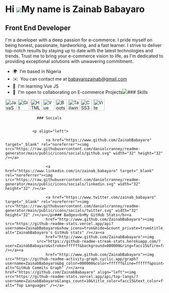Hi ![](https://user-images.githubusercontent.com/18350557/176309783-0785949b-9127-417c-8b55-ab5a4333674e.gif)My name is Zainab Babayaro
=======================================================================================================================================

Front End Developer
-------------------

I'm a developer with a deep passion for e-commerce. I pride myself on being honest, passionate, hardworking, and a fast learner. I strive to deliver top-notch results by staying up to date with the latest technologies and trends. Trust me to bring your e-commerce vision to life, as I'm dedicated to providing exceptional solutions with unwavering commitment.

*   🌍  I'm based in Nigeria
*   ✉️  You can contact me at [babayarozainab@gmail.com](mailto:babayarozainab@gmail.com)
*   🧠  I'm learning Vue JS
*   🤝  I'm open to collaborating on E-commerce Projects<a href="https://www.github.com/ZainabBabayaro" target="_blank" rel="noreferrer"><img
                  src="https://img.shields.io/github/followers/ZainabBabayaro?logo=github&style=for-the-badge&color=ffffff&labelColor=000000" /></a>### Skills 
<p align="left">
<a href="https://developer.mozilla.org/en-US/docs/Web/JavaScript" target="_blank" rel="noreferrer"><img src="https://raw.githubusercontent.com/danielcranney/readme-generator/main/public/icons/skills/javascript-colored.svg" width="36" height="36" alt="JavaScript" /></a>
<a href="https://git-scm.com/" target="_blank" rel="noreferrer"><img src="https://raw.githubusercontent.com/danielcranney/readme-generator/main/public/icons/skills/git-colored.svg" width="36" height="36" alt="Git" /></a>
<a href="https://developer.mozilla.org/en-US/docs/Glossary/HTML5" target="_blank" rel="noreferrer"><img src="https://raw.githubusercontent.com/danielcranney/readme-generator/main/public/icons/skills/html5-colored.svg" width="36" height="36" alt="HTML5" /></a>
<a href="https://vuejs.org/" target="_blank" rel="noreferrer"><img src="https://raw.githubusercontent.com/danielcranney/readme-generator/main/public/icons/skills/vuejs-colored.svg" width="36" height="36" alt="Vue" /></a>
<a href="https://getbootstrap.com/" target="_blank" rel="noreferrer"><img src="https://raw.githubusercontent.com/danielcranney/readme-generator/main/public/icons/skills/bootstrap-colored.svg" width="36" height="36" alt="Bootstrap" /></a>
<a href="https://tailwindcss.com/" target="_blank" rel="noreferrer"><img src="https://raw.githubusercontent.com/danielcranney/readme-generator/main/public/icons/skills/tailwindcss-colored.svg" width="36" height="36" alt="TailwindCSS" /></a>
<a href="https://www.w3.org/TR/CSS/#css" target="_blank" rel="noreferrer"><img src="https://raw.githubusercontent.com/danielcranney/readme-generator/main/public/icons/skills/css3-colored.svg" width="36" height="36" alt="CSS3" /></a>
<a href="https://vitejs.dev/" target="_blank" rel="noreferrer"><img src="https://raw.githubusercontent.com/danielcranney/readme-generator/main/public/icons/skills/vite-colored.svg" width="36" height="36" alt="Vite" /></a>
</p>
                    
                  ### Socials
                  
                  
                <p align="left">
                          
                      <a href="https://www.github.com/ZainabBabayaro" target="_blank" rel="noreferrer"><img src="https://raw.githubusercontent.com/danielcranney/readme-generator/main/public/icons/socials/github.svg" width="32" height="32" /></a>
                          
                      <a href="https://www.linkedin.com/in/zainab_babayaro" target="_blank" rel="noreferrer"><img src="https://raw.githubusercontent.com/danielcranney/readme-generator/main/public/icons/socials/linkedin.svg" width="32" height="32" /></a>
                          
                      <a href="https://www.twitter.com/zainab_babayaro" target="_blank" rel="noreferrer"><img src="https://raw.githubusercontent.com/danielcranney/readme-generator/main/public/icons/socials/twitter.svg" width="32" height="32" /></a></p>### Badges<b>My GitHub Stats</b><a
                      href="http://www.github.com/ZainabBabayaro"><img src="https://github-readme-stats.vercel.app/api?username=ZainabBabayaro&show_icons=true&hide=&count_private=true&title_color=facc15&text_color=ffffff&icon_color=ffffff&bg_color=000000&hide_border=true&show_icons=true" alt="ZainabBabayaro's GitHub stats" /></a><a
                      href="http://www.github.com/ZainabBabayaro"><img
                  src="https://github-readme-streak-stats.herokuapp.com/?user=ZainabBabayaro&stroke=ffffff&background=000000&ring=facc15&fire=facc15&currStreakNum=ffffff&currStreakLabel=facc15&sideNums=ffffff&sideLabels=ffffff&dates=ffffff&hide_border=true" /></a><a
                      href="http://www.github.com/ZainabBabayaro"><img src="https://github-readme-activity-graph.cyclic.app/graph?username=ZainabBabayaro&bg_color=000000&color=ffffff&line=ffffff&point=ffffff&area_color=000000&area=true&hide_border=true&custom_title=GitHub%20Commits%20Graph" alt="GitHub Commits Graph" /></a><a href="https://github.com/ZainabBabayaro" align="left"><img src="https://github-readme-stats.vercel.app/api/top-langs/?username=ZainabBabayaro&langs_count=10&title_color=facc15&text_color=ffffff&icon_color=ffffff&bg_color=000000&hide_border=true&locale=en&custom_title=Top%20%Languages" alt="Top Languages" /></a>
